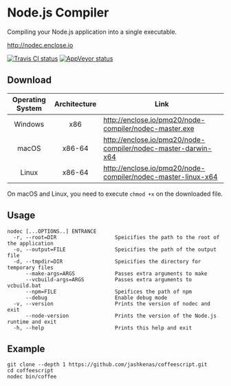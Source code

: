 # Node.js Compiler

Compiling your Node.js application into a single executable.

http://nodec.enclose.io

[![Travis CI status](https://travis-ci.org/pmq20/node-compiler.svg?branch=master)](https://travis-ci.org/pmq20/node-compiler)
[![AppVeyor status](https://ci.appveyor.com/api/projects/status/gap9xne0rayjtynp/branch/master?svg=true)](https://ci.appveyor.com/project/pmq20/node-compiler/branch/master)

## Download

| Operating System | Architecture | Link                                                           |
|:----------------:|:------------:|----------------------------------------------------------------|
|      Windows     |      x86     | http://enclose.io/pmq20/node-compiler/nodec-master.exe         |
|       macOS      |     x86-64   | http://enclose.io/pmq20/node-compiler/nodec-master-darwin-x64  |
|       Linux      |     x86-64   | http://enclose.io/pmq20/node-compiler/nodec-master-linux-x64   |

On macOS and Linux, you need to execute `chmod +x` on the downloaded file.

## Usage

    nodec [...OPTIONS..] ENTRANCE
      -r, --root=DIR                   Speicifies the path to the root of the application
      -o, --output=FILE                Speicifies the path of the output file
      -d, --tmpdir=DIR                 Speicifies the directory for temporary files
          --make-args=ARGS             Passes extra arguments to make
          --vcbuild-args=ARGS          Passes extra arguments to vcbuild.bat
          --npm=FILE                   Speifices the path of npm
          --debug                      Enable debug mode
      -v, --version                    Prints the version of nodec and exit
          --node-version               Prints the version of the Node.js runtime and exit
      -h, --help                       Prints this help and exit

## Example

    git clone --depth 1 https://github.com/jashkenas/coffeescript.git
    cd coffeescript
    nodec bin/coffee
